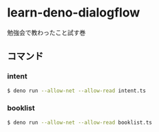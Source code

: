 # learn-deno-dialogflow
勉強会で教わったこと試す巻

## コマンド
### intent
``` bash
$ deno run --allow-net --allow-read intent.ts
```

### booklist
``` bash
$ deno run --allow-net --allow-read booklist.ts
```
